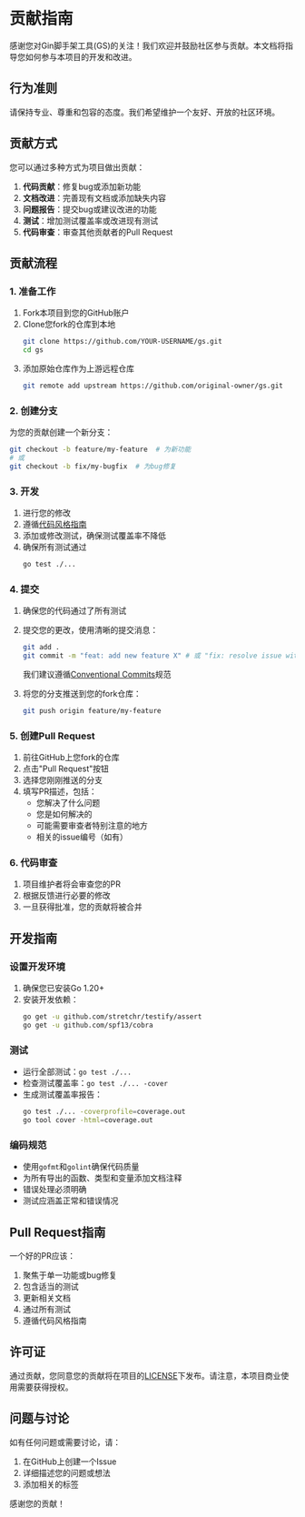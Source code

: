 # 贡献指南

感谢您对Gin脚手架工具(GS)的关注！我们欢迎并鼓励社区参与贡献。本文档将指导您如何参与本项目的开发和改进。

## 行为准则

请保持专业、尊重和包容的态度。我们希望维护一个友好、开放的社区环境。

## 贡献方式

您可以通过多种方式为项目做出贡献：

1. **代码贡献**：修复bug或添加新功能
2. **文档改进**：完善现有文档或添加缺失内容
3. **问题报告**：提交bug或建议改进的功能
4. **测试**：增加测试覆盖率或改进现有测试
5. **代码审查**：审查其他贡献者的Pull Request

## 贡献流程

### 1. 准备工作

1. Fork本项目到您的GitHub账户
2. Clone您fork的仓库到本地
   ```bash
   git clone https://github.com/YOUR-USERNAME/gs.git
   cd gs
   ```
3. 添加原始仓库作为上游远程仓库
   ```bash
   git remote add upstream https://github.com/original-owner/gs.git
   ```

### 2. 创建分支

为您的贡献创建一个新分支：

```bash
git checkout -b feature/my-feature  # 为新功能
# 或
git checkout -b fix/my-bugfix  # 为bug修复
```

### 3. 开发

1. 进行您的修改
2. 遵循[代码风格指南](DEVELOPER.md#代码风格指南)
3. 添加或修改测试，确保测试覆盖率不降低
4. 确保所有测试通过
   ```bash
   go test ./...
   ```

### 4. 提交

1. 确保您的代码通过了所有测试
2. 提交您的更改，使用清晰的提交消息：
   ```bash
   git add .
   git commit -m "feat: add new feature X" # 或 "fix: resolve issue with Y"
   ```
   我们建议遵循[Conventional Commits](https://www.conventionalcommits.org/)规范

3. 将您的分支推送到您的fork仓库：
   ```bash
   git push origin feature/my-feature
   ```

### 5. 创建Pull Request

1. 前往GitHub上您fork的仓库
2. 点击"Pull Request"按钮
3. 选择您刚刚推送的分支
4. 填写PR描述，包括：
   - 您解决了什么问题
   - 您是如何解决的
   - 可能需要审查者特别注意的地方
   - 相关的issue编号（如有）

### 6. 代码审查

1. 项目维护者将会审查您的PR
2. 根据反馈进行必要的修改
3. 一旦获得批准，您的贡献将被合并

## 开发指南

### 设置开发环境

1. 确保您已安装Go 1.20+
2. 安装开发依赖：
   ```bash
   go get -u github.com/stretchr/testify/assert
   go get -u github.com/spf13/cobra
   ```

### 测试

- 运行全部测试：`go test ./...`
- 检查测试覆盖率：`go test ./... -cover`
- 生成测试覆盖率报告：
  ```bash
  go test ./... -coverprofile=coverage.out
  go tool cover -html=coverage.out
  ```

### 编码规范

- 使用`gofmt`和`golint`确保代码质量
- 为所有导出的函数、类型和变量添加文档注释
- 错误处理必须明确
- 测试应涵盖正常和错误情况

## Pull Request指南

一个好的PR应该：

1. 聚焦于单一功能或bug修复
2. 包含适当的测试
3. 更新相关文档
4. 通过所有测试
5. 遵循代码风格指南

## 许可证

通过贡献，您同意您的贡献将在项目的[LICENSE](LICENSE)下发布。请注意，本项目商业使用需要获得授权。

## 问题与讨论

如有任何问题或需要讨论，请：

1. 在GitHub上创建一个Issue
2. 详细描述您的问题或想法
3. 添加相关的标签

感谢您的贡献！ 